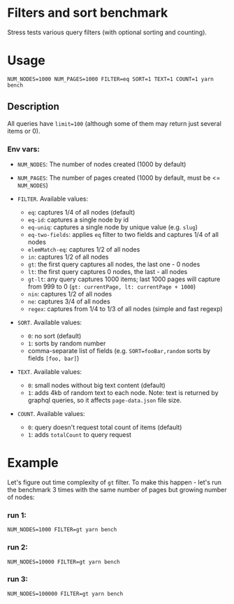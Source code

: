 # Filters and sort benchmark

Stress tests various query filters (with optional sorting and counting).

# Usage

```shell
NUM_NODES=1000 NUM_PAGES=1000 FILTER=eq SORT=1 TEXT=1 COUNT=1 yarn bench
```

## Description

All queries have `limit=100` (although some of them may return just several items or 0).

### Env vars:

- `NUM_NODES`: The number of nodes created (1000 by default)
- `NUM_PAGES`: The number of pages created (1000 by default, must be <= `NUM_NODES`)

- `FILTER`. Available values:

  - `eq`: captures 1/4 of all nodes (default)
  - `eq-id`: captures a single node by id
  - `eq-uniq`: captures a single node by unique value (e.g. `slug`)
  - `eq-two-fields`: applies `eq` filter to two fields and captures 1/4 of all nodes
  - `elemMatch-eq`: captures 1/2 of all nodes
  - `in`: captures 1/2 of all nodes
  - `gt`: the first query captures all nodes, the last one - 0 nodes
  - `lt`: the first query captures 0 nodes, the last - all nodes
  - `gt-lt`: any query captures 1000 items; last 1000 pages will capture from 999 to 0 (`gt: currentPage, lt: currentPage + 1000`)
  - `nin`: captures 1/2 of all nodes
  - `ne`: captures 3/4 of all nodes
  - `regex`: captures from 1/4 to 1/3 of all nodes (simple and fast regexp)

- `SORT`. Available values:

  - `0`: no sort (default)
  - `1`: sorts by random number
  - comma-separate list of fields (e.g. `SORT=fooBar,random` sorts by fields `[foo, bar]`)

- `TEXT`. Available values:

  - `0`: small nodes without big text content (default)
  - `1`: adds 4kb of random text to each node.
    Note: text is returned by graphql queries, so it affects `page-data.json` file size.

- `COUNT`. Available values:
  - `0`: query doesn't request total count of items (default)
  - `1`: adds `totalCount` to query request

# Example

Let's figure out time complexity of `gt` filter. To make this happen - let's run the benchmark
3 times with the same number of pages but growing number of nodes:

### run 1:

```shell
NUM_NODES=1000 FILTER=gt yarn bench
```

### run 2:

```shell
NUM_NODES=10000 FILTER=gt yarn bench
```

### run 3:

```shell
NUM_NODES=100000 FILTER=gt yarn bench
```
